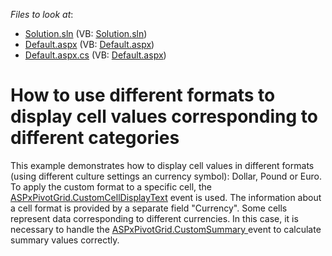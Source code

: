 <!-- default file list -->
*Files to look at*:

* [Solution.sln](./CS/Solution.sln) (VB: [Solution.sln](./VB/Solution.sln))
* [Default.aspx](./CS/WebSite/Default.aspx) (VB: [Default.aspx](./VB/WebSite/Default.aspx))
* [Default.aspx.cs](./CS/WebSite/Default.aspx.cs) (VB: [Default.aspx](./VB/WebSite/Default.aspx))
<!-- default file list end -->
# How to use different formats to display cell values corresponding to different categories


<p>This example demonstrates how to display cell values in different formats (using different culture settings an currency symbol): Dollar, Pound or Euro. To apply the custom format to a specific cell, the <a href="http://documentation.devexpress.com/#AspNet/DevExpressWebASPxPivotGridASPxPivotGrid_CustomCellDisplayTexttopic"><u>ASPxPivotGrid.CustomCellDisplayText</u></a> event is used. The information about a cell format is provided by a separate field "Currency". Some cells represent data corresponding to different currencies. In this case, it is necessary to handle the <a href="http://documentation.devexpress.com/#AspNet/DevExpressWebASPxPivotGridASPxPivotGrid_CustomSummarytopic"><u>ASPxPivotGrid.CustomSummary </u></a>event to calculate summary values correctly.</p>

<br/>


